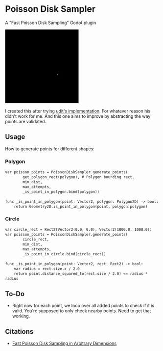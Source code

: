 # Poisson Disk Sampler
A "Fast Poisson Disk Sampling" Godot plugin

![Poisson Animated Fill](https://github.com/Decapitated/Godot-Poisson-Disk-Sampler/blob/main/docs/PoissonFill-Rainbow.gif?raw=true)

I created this after trying [udit's implementation](https://github.com/udit/poisson-disc-sampling). For whatever reason his didn't work for me. And this one aims to improve by abstracting the way points are validated.

## Usage
How to generate points for different shapes:
### Polygon
```GDScript
var poisson_points = PoissonDiskSampler.generate_points(
        get_polygon_rect(polygon), # Polygon bounding rect.
        min_dist,
        max_attempts,
        _is_point_in_polygon.bind(polygon))

func _is_point_in_polygon(point: Vector2, polygon: Polygon2D) -> bool:
    return Geometry2D.is_point_in_polygon(point, polygon.polygon)
```
### Circle
```GDScript
var circle_rect = Rect2(Vector2(0.0, 0.0), Vector2(1000.0, 1000.0))
var poisson_points = PoissonDiskSampler.generate_points(
        circle_rect,
        min_dist,
        max_attempts,
        _is_point_in_circle.bind(circle_rect))

func _is_point_in_polygon(point: Vector2, rect: Rect2) -> bool:
    var radius = rect.size.x / 2.0
    return point.distance_squared_to(rect.size / 2.0) <= radius * radius
```
## To-Do
* Right now for each point, we loop over all added points to check if it is valid. You're supposed to only check nearby points. Need to get that working.

## Citations
* [Fast Poisson Disk Sampling in Arbitrary Dimensions](https://www.cs.ubc.ca/~rbridson/docs/bridson-siggraph07-poissondisk.pdf)
